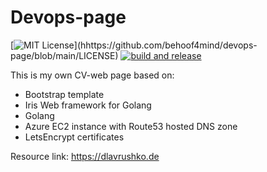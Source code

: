 # Devops-page

[![MIT License](https://img.shields.io/apm/l/atomic-design-ui.svg?)](hhttps://github.com/behoof4mind/devops-page/blob/main/LICENSE)
[![build and release](https://github.com/behoof4mind/devops-page/actions/workflows/build_and_release.yml/badge.svg?branch=main)](https://github.com/behoof4mind/devops-page/actions/workflows/build_and_release.yml)

This is my own CV-web page based on:
- Bootstrap template
- Iris Web framework for Golang
- Golang
- Azure EC2 instance with Route53 hosted DNS zone
- LetsEncrypt certificates

Resource link: https://dlavrushko.de